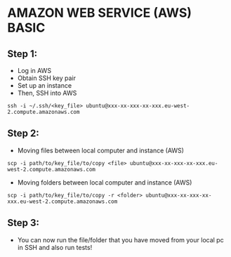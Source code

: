 # AMAZON WEB SERVICE (AWS) BASIC

## Step 1:
- Log in AWS
- Obtain SSH key pair
- Set up an instance
- Then, SSH into AWS

```
ssh -i ~/.ssh/<key_file> ubuntu@xxx-xx-xxx-xx-xxx.eu-west-2.compute.amazonaws.com
```

## Step 2:
- Moving files between local computer and instance (AWS)

```
scp -i path/to/key_file/to/copy <file> ubuntu@xxx-xx-xxx-xx-xxx.eu-west-2.compute.amazonaws.com
```

- Moving folders between local computer and instance (AWS)

```
scp -i path/to/key_file/to/copy -r <folder> ubuntu@xxx-xx-xxx-xx-xxx.eu-west-2.compute.amazonaws.com
```

## Step 3:

- You can now run the file/folder that you have moved from your local pc in SSH and also run tests!
